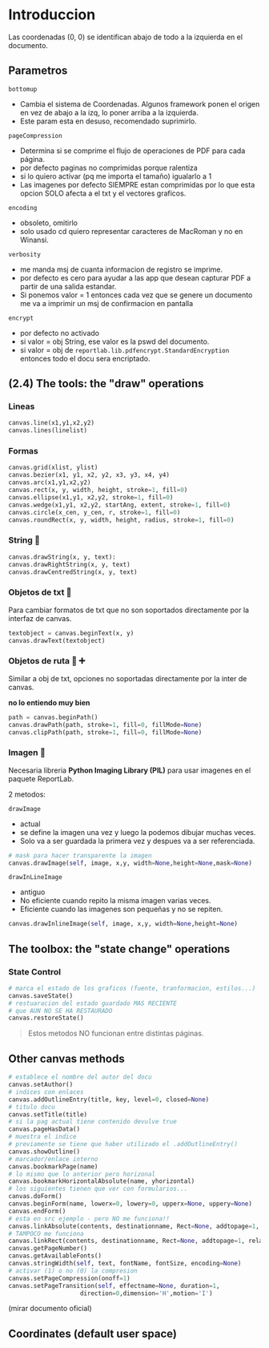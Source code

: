 # Introduccion 

Las coordenadas (0, 0) se identifican
abajo de todo a la izquierda en el documento.

## Parametros

`bottomup`
* Cambia el sistema de Coordenadas. Algunos
framework ponen el origen en vez de abajo
a la izq, lo poner arriba a la izquierda.
* Este param esta en desuso, recomendado suprimirlo.

`pageCompression`
* Determina si se 
comprime el flujo de operaciones de PDF 
para cada página.
* por defecto paginas no comprimidas porque
ralentiza
* si lo quiero activar (pq me importa 
el tamaño) igualarlo a 1
* Las imagenes por defecto SIEMPRE estan
comprimidas por lo que esta opcion SOLO
afecta a el txt y el vectores graficos.

`encoding`
* obsoleto, omitirlo
* solo usado cd quiero representar caracteres
de MacRoman y no en Winansi.

`verbosity`
* me manda msj de cuanta informacion de registro 
se imprime.
* por defecto es cero para ayudar a las app
que desean capturar PDF a partir de una
salida estandar.
* Si ponemos valor = 1 entonces cada vez
que se genere un documento me va a imprimir
un msj de confirmacion en pantalla

`encrypt`
* por defecto no activado
* si valor = obj String, ese valor es la 
pswd del documento.
* si valor = obj de `reportlab.lib.pdfencrypt.StandardEncryption`
entonces todo el docu sera encriptado.

## (2.4) The tools: the "draw" operations

### Lineas

```python
canvas.line(x1,y1,x2,y2)
canvas.lines(linelist)
```

### Formas

```python
canvas.grid(xlist, ylist)
canvas.bezier(x1, y1, x2, y2, x3, y3, x4, y4)
canvas.arc(x1,y1,x2,y2)
canvas.rect(x, y, width, height, stroke=1, fill=0)
canvas.ellipse(x1,y1, x2,y2, stroke=1, fill=0)
canvas.wedge(x1,y1, x2,y2, startAng, extent, stroke=1, fill=0)
canvas.circle(x_cen, y_cen, r, stroke=1, fill=0)
canvas.roundRect(x, y, width, height, radius, stroke=1, fill=0)
```

### String :thread:

```python
canvas.drawString(x, y, text):
canvas.drawRightString(x, y, text)
canvas.drawCentredString(x, y, text)
```

### Objetos de txt :book:

Para cambiar formatos de txt que no son 
soportados directamente por la interfaz
de canvas.

```python
textobject = canvas.beginText(x, y)
canvas.drawText(textobject)
```

### Objetos de ruta :book: :heavy_plus_sign:

Similar a obj de txt, opciones no soportadas
directamente por la inter de canvas.

**no lo entiendo muy bien**

```python
path = canvas.beginPath()
canvas.drawPath(path, stroke=1, fill=0, fillMode=None)
canvas.clipPath(path, stroke=1, fill=0, fillMode=None) 
```

### Imagen :camera_flash:
Necesaria libreria **Python Imaging Library (PIL)**
para usar imagenes en el paquete ReportLab.

2 metodos:

`drawImage`

* actual
* se define la imagen una vez y luego la podemos dibujar
muchas veces.
* Solo va a ser guardada la primera vez y despues va a ser referenciada.

```python
# mask para hacer transparente la imagen
canvas.drawImage(self, image, x,y, width=None,height=None,mask=None)
```

`drawInLineImage`

* antiguo
* No eficiente cuando repito la misma imagen varias veces.
* Eficiente cuando las imagenes son pequeñas y no se repiten.

```python
canvas.drawInlineImage(self, image, x,y, width=None,height=None)
```

## The toolbox: the "state change" operations

### State Control

```python
# marca el estado de los graficos (fuente, tranformacion, estilos...)
canvas.saveState()
# restuaracion del estado guardado MAS RECIENTE 
# que AUN NO SE HA RESTAURADO
canvas.restoreState()
```
> Estos metodos NO funcionan entre distintas páginas.

## Other canvas methods

```python
# establece el nombre del autor del docu
canvas.setAuthor()
# indices con enlaces
canvas.addOutlineEntry(title, key, level=0, closed=None)
# titulo docu
canvas.setTitle(title)
# si la pag actual tiene contenido devulve true
canvas.pageHasData()
# muestra el indice 
# previamente se tiene que haber utilizado el .addOutlineEntry()
canvas.showOutline()
# marcador/enlace interno
canvas.bookmarkPage(name)
# lo mismo que lo anterior pero horizonal
canvas.bookmarkHorizontalAbsolute(name, yhorizontal)
# los siguientes tienen que ver con formularios...
canvas.doForm()
canvas.beginForm(name, lowerx=0, lowery=0, upperx=None, uppery=None)
canvas.endForm()
# esta en src ejemplo - pero NO me funciona!!
canvas.linkAbsolute(contents, destinationname, Rect=None, addtopage=1, name=None, **kw)
# TAMPOCO me funciona
canvas.linkRect(contents, destinationname, Rect=None, addtopage=1, relative=1, name=None, **kw)
canvas.getPageNumber()
canvas.getAvailableFonts()
canvas.stringWidth(self, text, fontName, fontSize, encoding=None)
# activar (1) o no (0) la compresion
canvas.setPageCompression(onoff=1)
canvas.setPageTransition(self, effectname=None, duration=1,
                    direction=0,dimension='H',motion='I')
```

(mirar documento oficial)


## Coordinates (default user space)

